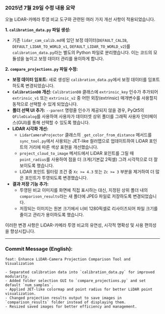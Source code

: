 ### 2025년 7월 29일 수정 내용 요약

오늘 LiDAR-카메라 투영 비교 도구와 관련된 여러 가지 개선 사항이 적용되었습니다.

**1. `calibration_data.py` 파일 생성:**
*   기존 `lidar_cam_calib.md`에 있던 보정 데이터(`DEFAULT_CALIB`, `DEFAULT_LIDAR_TO_WORLD_v1`, `DEFAULT_LIDAR_TO_WORLD_v2`)를 `calibration_data.py`라는 별도의 Python 파일로 분리했습니다. 이는 코드의 모듈성을 높이고 보정 데이터 관리를 용이하게 합니다.

**2. `compare_projections.py` 파일 수정:**
*   **보정 데이터 임포트:** 새로 생성된 `calibration_data.py`에서 보정 데이터를 임포트하도록 변경되었습니다.
*   **`CalibrationDB` 개선:** `CalibrationDB` 클래스에 `extrinsic_key` 인수가 추가되어 `extrinsic_v1` 또는 `extrinsic_v2` 중 어떤 외장(extrinsic) 매개변수를 사용할지 동적으로 선택할 수 있게 되었습니다.
*   **폴더 선택 UI 추가:** `--parent` 명령줄 인수가 제공되지 않을 경우, PyQt5의 `QFileDialog`를 사용하여 사용자가 데이터셋 상위 폴더를 그래픽 사용자 인터페이스(GUI)를 통해 선택할 수 있도록 했습니다.
*   **LiDAR 시각화 개선:**
    *   `LidarCameraProjector` 클래스의 `_get_color_from_distance` 메서드를 `sync_tool.py`에서 사용되는 JET-like 컬러맵으로 업데이트하여 LiDAR 포인트의 거리에 따른 색상 표현을 개선했습니다.
    *   `project_cloud_to_image` 메서드에서 LiDAR 포인트를 그릴 때 `point_radius`를 사용하여 점을 더 크게(기본값 2픽셀) 그려 시각적으로 더 잘 보이도록 했습니다.
    *   LiDAR 포인트 필터링 조건 중 `Xc >= 4.3` 또는 `Zc >= 3` 부분을 제거하여 더 많은 포인트가 투영되도록 변경했습니다.
*   **결과 저장 기능 추가:**
    *   투영된 비교 이미지를 화면에 직접 표시하는 대신, 지정된 상위 폴더 내의 `comparison_results`라는 새 폴더에 JPEG 파일로 저장하도록 변경되었습니다.
    *   저장되는 이미지는 원본 크기에서 너비 1280픽셀로 리사이즈되어 파일 크기를 줄이고 관리가 용이하도록 했습니다.

이러한 변경 사항은 LiDAR-카메라 투영 비교의 유연성, 시각적 명확성 및 사용 편의성을 향상시킵니다.

---

### Commit Message (English):

```
feat: Enhance LiDAR-Camera Projection Comparison Tool and Visualization

- Separated calibration data into `calibration_data.py` for improved modularity.
- Added folder selection GUI to `compare_projections.py` and set default `num_samples`.
- Applied JET-like colormap and point radius for better LiDAR point visualization.
- Changed projection results output to save images in `comparison_results` folder instead of displaying them.
- Resized saved images for better efficiency and management.
```
